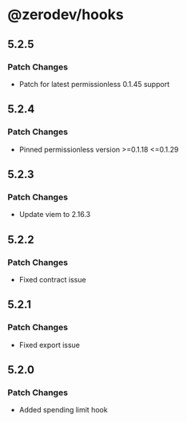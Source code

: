# @zerodev/hooks

## 5.2.5

### Patch Changes

- Patch for latest permissionless 0.1.45 support

## 5.2.4

### Patch Changes

- Pinned permissionless version >=0.1.18 <=0.1.29

## 5.2.3

### Patch Changes

- Update viem to 2.16.3

## 5.2.2

### Patch Changes

- Fixed contract issue

## 5.2.1

### Patch Changes

- Fixed export issue

## 5.2.0

### Patch Changes

- Added spending limit hook
